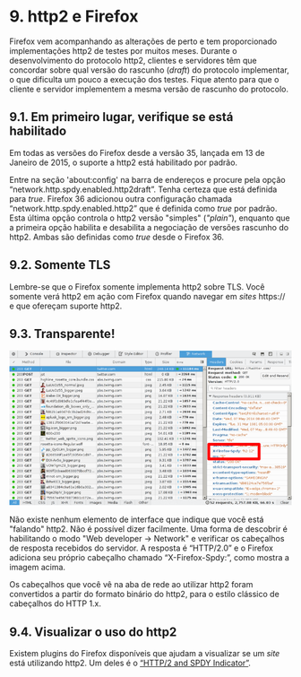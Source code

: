 # 9. http2 e Firefox

Firefox vem acompanhando as alterações de perto e tem proporcionado implementações http2 de testes por muitos meses. Durante o desenvolvimento do protocolo http2, clientes e servidores têm que concordar sobre qual versão do rascunho \(_draft_\) do protocolo implementar, o que dificulta um pouco a execução dos testes. Fique atento para que o cliente e servidor implementem a mesma versão de rascunho do protocolo.

## 9.1. Em primeiro lugar, verifique se está habilitado

Em todas as versões do Firefox desde a versão 35, lançada em 13 de Janeiro de 2015, o suporte a http2 está habilitado por padrão.

Entre na seção 'about:config' na barra de endereços e procure pela opção “network.http.spdy.enabled.http2draft”. Tenha certeza que está definida para _true_. Firefox 36 adicionou outra configuração chamada “network.http.spdy.enabled.http2” que é definida como _true_ por padrão. Esta última opção controla o http2 versão "simples" \(_"plain"_\), enquanto que a primeira opção habilita e desabilita a negociação de versões rascunho do http2. Ambas são definidas como _true_ desde o Firefox 36.

## 9.2. Somente TLS

Lembre-se que o Firefox somente implementa http2 sobre TLS. Você somente verá http2 em ação com Firefox quando navegar em _sites_ https:// e que ofereçam suporte http2.

## 9.3. Transparente!

![transparent http2 use](https://raw.githubusercontent.com/bagder/http2-explained/master/images/firefox-screenshot.png)

Não existe nenhum elemento de interface que indique que você está "falando" http2. Não é possível dizer facilmente. Uma forma de descobrir é habilitando o modo "Web developer -&gt; Network" e verificar os cabeçalhos de resposta recebidos do servidor. A resposta é “HTTP/2.0” e o Firefox adiciona seu próprio cabeçalho chamado “X-Firefox-Spdy:”, como mostra a imagem acima.

Os cabeçalhos que você vê na aba de rede ao utilizar http2 foram convertidos a partir do formato binário do http2, para o estilo clássico de cabeçalhos do HTTP 1.x.

## 9.4. Visualizar o uso do http2

Existem plugins do Firefox disponíveis que ajudam a visualizar se um _site_ está utilizando http2. Um deles é o [“HTTP/2 and SPDY Indicator”](https://addons.mozilla.org/en-US/firefox/addon/http2-indicator/).

